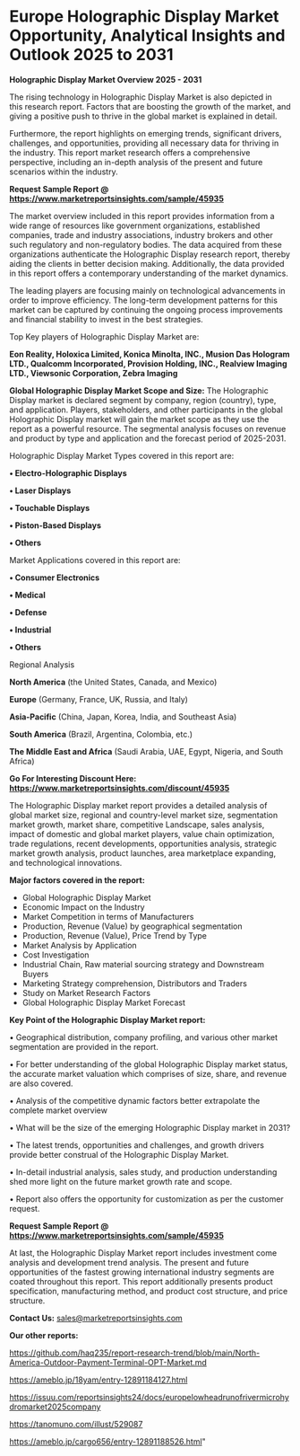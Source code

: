 # Europe Holographic Display Market Opportunity, Analytical Insights and Outlook 2025 to 2031

<Strong> Holographic Display Market Overview 2025 - 2031</strong>

The rising technology in Holographic Display Market is also depicted in this research report. Factors that are boosting the growth of the market, and giving a positive push to thrive in the global market is explained in detail.

Furthermore, the report highlights on emerging trends, significant drivers, challenges, and opportunities, providing all necessary data for thriving in the industry. This report market research offers a comprehensive perspective, including an in-depth analysis of the present and future scenarios within the industry.

<strong>Request Sample Report @ <a href=https://www.marketreportsinsights.com/sample/45935>https://www.marketreportsinsights.com/sample/45935</a></strong>

The market overview included in this report provides information from a wide range of resources like government organizations, established companies, trade and industry associations, industry brokers and other such regulatory and non-regulatory bodies. The data acquired from these organizations authenticate the Holographic Display research report, thereby aiding the clients in better decision making. Additionally, the data provided in this report offers a contemporary understanding of the market dynamics.

The leading players are focusing mainly on technological advancements in order to improve efficiency. The long-term development patterns for this market can be captured by continuing the ongoing process improvements and financial stability to invest in the best strategies.

Top Key players of Holographic Display Market are:

<strong>Eon Reality, Holoxica Limited, Konica Minolta, INC., Musion Das Hologram LTD., Qualcomm Incorporated, Provision Holding, INC., Realview Imaging LTD., Viewsonic Corporation, Zebra Imaging</strong>

<strong><b>Global Holographic Display Market Scope and Size:</b></strong>
The Holographic Display market is declared segment by company, region (country), type, and application. Players, stakeholders, and other participants in the global Holographic Display market will gain the market scope as they use the report as a powerful resource. The segmental analysis focuses on revenue and product by type and application and the forecast period of 2025-2031.

Holographic Display Market Types covered in this report are:

<strong>•  Electro-Holographic Displays

•  Laser Displays

•  Touchable Displays

•  Piston-Based Displays

•  Others</strong>

Market Applications covered in this report are:

<strong>•  Consumer Electronics

•  Medical

•  Defense

•  Industrial

•  Others</strong> 

Regional Analysis

<strong>North America</strong> (the United States, Canada, and Mexico)

<strong>Europe</strong> (Germany, France, UK, Russia, and Italy)

<strong>Asia-Pacific</strong> (China, Japan, Korea, India, and Southeast Asia)

<strong>South America</strong> (Brazil, Argentina, Colombia, etc.)

<strong>The Middle East and Africa</strong> (Saudi Arabia, UAE, Egypt, Nigeria, and South Africa)

<strong>Go For Interesting Discount Here: <a href=https://www.marketreportsinsights.com/discount/45935>https://www.marketreportsinsights.com/discount/45935</a></strong>

The Holographic Display market report provides a detailed analysis of global market size, regional and country-level market size, segmentation market growth, market share, competitive Landscape, sales analysis, impact of domestic and global market players, value chain optimization, trade regulations, recent developments, opportunities analysis, strategic market growth analysis, product launches, area marketplace expanding, and technological innovations.

<strong><b>Major factors covered in the report:</b></strong>
<ul>
  <li>Global Holographic Display Market </li>
  <li>Economic Impact on the Industry</li>
  <li>Market Competition in terms of Manufacturers</li>
  <li>Production, Revenue (Value) by geographical segmentation</li>
  <li>Production, Revenue (Value), Price Trend by Type</li>
  <li>Market Analysis by Application</li>
  <li>Cost Investigation</li>
  <li>Industrial Chain, Raw material sourcing strategy and Downstream Buyers</li>
  <li>Marketing Strategy comprehension, Distributors and Traders</li>
  <li>Study on Market Research Factors</li>
  <li>Global Holographic Display Market Forecast</li>
</ul>

<strong><b>Key Point of the Holographic Display Market report:</b></strong>

• Geographical distribution, company profiling, and various other market segmentation are provided in the report.

• For better understanding of the global Holographic Display market status, the accurate market valuation which comprises of size, share, and revenue are also covered.

• Analysis of the competitive dynamic factors better extrapolate the complete market overview

• What will be the size of the emerging Holographic Display market in 2031?

• The latest trends, opportunities and challenges, and growth drivers provide better construal of the Holographic Display Market.

• In-detail industrial analysis, sales study, and production understanding shed more light on the future market growth rate and scope.

• Report also offers the opportunity for customization as per the customer request.

<strong>Request Sample Report @ <a href=https://www.marketreportsinsights.com/sample/45935>https://www.marketreportsinsights.com/sample/45935</a></strong>

At last, the Holographic Display Market report includes investment come analysis and development trend analysis. The present and future opportunities of the fastest growing international industry segments are coated throughout this report. This report additionally presents product specification, manufacturing method, and product cost structure, and price structure.

<strong>Contact Us:</strong>
sales@marketreportsinsights.com

<strong>Our other reports:</strong>

<a href=https://github.com/haq235/report-research-trend/blob/main/North-America-Outdoor-Payment-Terminal-OPT-Market.md>https://github.com/haq235/report-research-trend/blob/main/North-America-Outdoor-Payment-Terminal-OPT-Market.md</a>

<a href=https://ameblo.jp/18yam/entry-12891184127.html>https://ameblo.jp/18yam/entry-12891184127.html</a>

<a href=https://issuu.com/reportsinsights24/docs/europelowheadrunofrivermicrohydromarket2025company>https://issuu.com/reportsinsights24/docs/europelowheadrunofrivermicrohydromarket2025company</a>

<a href=https://tanomuno.com/illust/529087>https://tanomuno.com/illust/529087</a>

<a href=https://ameblo.jp/cargo656/entry-12891188526.html>https://ameblo.jp/cargo656/entry-12891188526.html</a>"
